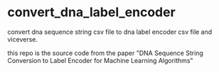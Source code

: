 # convert_dna_label_encoder
convert dna sequence string csv file to dna label encoder csv file and viceverse.

this repo is the source code from the paper "DNA Sequence String Conversion to Label Encoder for Machine Learning Algorithms"
